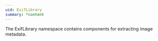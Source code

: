 ```yaml
---
uid: ExifLibrary
summary: *content
---
```

The ExifLibrary namespace contains components for extracting image metadata.